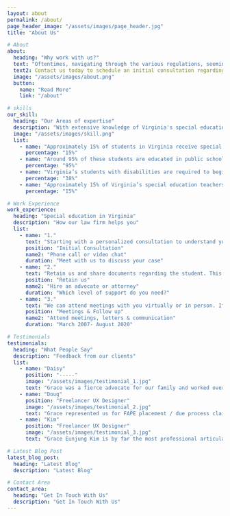 ```yaml
---
layout: about
permalink: /about/
page_header_image: "/assets/images/page_header.jpg"
title: "About Us"

# About
about:
  heading: "Why work with us?"
  text: "Oftentimes, navigating through the various regulations, seemingly endless meetings, and the “alphabet soup” of Special Education can be a daunting process. Grace Kim has the passion, knowledge and skills to help your family develop a roadmap through these and other special education and education law-related situations. At the Law Office of Grace E. Kim, PC, we believe all children have a right to experience life to its fullest and that children with disabilities deserve access to a Free and Appropriate Public Education (FAPE)."
  text2: Contact us today to schedule an initial consultation regarding your child's case.
  image: "/assets/images/about.png"
  button:
    name: "Read More"
    link: "/about"

# skills
our_skill:
  heading: "Our Areas of expertise"
  description: "With extensive knowledge of Virginia's special education landscape, our firm is uniquely equipped to support students and families across the state. From navigating IEP and 504 plan requirements to advocating in disciplinary hearings and due process cases, we specialize in ensuring that each student’s rights and educational needs are fully upheld. Virginia’s educational policies and practices vary widely by county, and we provide localized expertise to address these regional nuances. Our commitment is to empower families, improve outcomes, and foster inclusive educational environments statewide."
  image: "/assets/images/skill.png"
  list:
    - name: "Approximately 15% of students in Virginia receive special education services under the Individuals with Disabilities Education Act (IDEA)"
      percentage: "15%"
    - name: "Around 95% of these students are educated in public schools, with many spending the majority of their day in general education settings. However, IEP effectiveness is sometimes limited due to variations in quality across Virginia schools"
      percentage: "95%"
    - name: "Virginia’s students with disabilities are required to begin planning for life after high school by age 14, yet around 38% of families report gaps in transition planning, such as a lack of student involvement in developing transition goals"
      percentage: "38%"
    - name: "Approximately 15% of Virginia’s special education teachers are provisionally licensed due to shortages, which can impact service quality and support for students with disabilities​"
      percentage: "15%"

# Work Experience
work_experience:
  heading: "Special education in Virginia"
  description: "How our law firm helps you"
  list:
    - name: "1."
      text: "Starting with a personalized consultation to understand your unique needs and concerns."
      position: "Initial Consultation"
      name2: "Phone call or video chat"
      duration: "Meet with us to discuss your case"
    - name: "2."
      text: "Retain us and share documents regarding the student. This can be eligibility documents, evaluations, IEP documents, 504 plan documents, school discipline documents, communication between home and school."
      position: "Retain us"
      name2: "Hire an advocate or attorney"
      duration: "Which level of support do you need?"
    - name: "3."
      text: "We can attend meetings with you virtually or in person. If you need to make an ask of the IEP or 504 team we write letters on your behalf. When the school team reaches out to you we can respond to the school on your behalf."
      position: "Meetings & Follow up"
      name2: "Attend meetings, letters & communication"
      duration: "March 2007- August 2020"

# Testimonials
testimonials:
  heading: "What People Say"
  description: "Feedback from our clients"
  list:
    - name: "Daisy"
      position: "-----"
      image: "/assets/images/testimonial_1.jpg"
      text: "Grace was a fierce advocate for our family and worked overtime to respond promptly with information and strategy to support our needs. Her wise council brought about a resolution that was more than we had hoped for and helped us get what we needed for our son. We are so grateful to have a fresh start and know that our child is safe from further harm."
    - name: "Doug"
      position: "Freelancer UX Designer"
      image: "/assets/images/testimonial_2.jpg"
      text: "Grace represented us for FAPE placement / due process claims with Loudoun County Public Schools. We worked with her over a two-year span. She provided competent legal counsel and we recommend her services. I don't recommend going into due process related proceedings without representation. Grace was reasonably priced and very responsive."
    - name: "Kim"
      position: "Freelancer UX Designer"
      image: "/assets/images/testimonial_3.jpg"
      text: "Grace Eunjung Kim is by far the most professional articulate, and get-it-resolved attorney we have ever seen. Professional, organized, attentive, kind and yet is so well versed in law and highly educated, she should be charging 3 times the cost. We highly recommend her and look forward to hiring her again, should the need arise."

# Latest Blog Post
latest_blog_post:
  heading: "Latest Blog"
  description: "Latest Blog"

# Contact Area
contact_area:
  heading: "Get In Touch With Us"
  description: "Get In Touch With Us"
---
```

